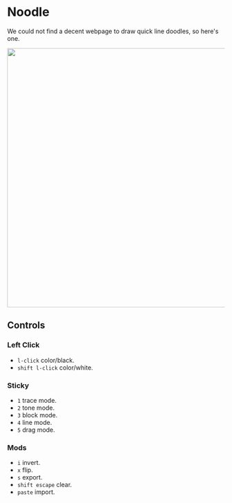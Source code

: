 # Noodle

We could not find a decent webpage to draw quick line doodles, so here's one.

<img src='https://raw.githubusercontent.com/hundredrabbits/Noodle/master/PREVIEW.png' width="600"/>

## Controls

### Left Click

- `l-click` color/black.
- `shift l-click` color/white.

### Sticky

- `1` trace mode.
- `2` tone mode.
- `3` block mode.
- `4` line mode.
- `5` drag mode.

### Mods

- `i` invert.
- `x` flip.
- `s` export.
- `shift escape` clear.
- `paste` import.